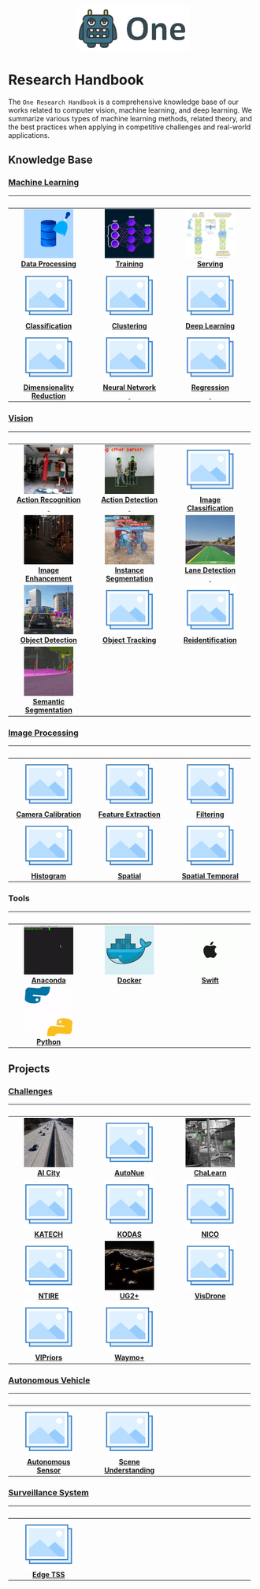 <div align="center">
  <img src="data/one.png">
</div>

# Research Handbook

The <code>One Research Handbook</code> is a comprehensive knowledge base of our 
works related to computer vision, machine learning, and deep learning. We 
summarize various types of machine learning methods, related theory, and the 
best practices when applying in competitive challenges and real-world 
applications.

## Knowledge Base

### [Machine Learning](machine_learning/README.md)

|                                                                                             <img width=150/>                                                                                             |                                                                        <img width=150/>                                                                        |                                                                  <img width=150/>                                                                  |
|:--------------------------------------------------------------------------------------------------------------------------------------------------------------------------------------------------------:|:--------------------------------------------------------------------------------------------------------------------------------------------------------------:|:--------------------------------------------------------------------------------------------------------------------------------------------------:|
| [![Data Processing](machine_learning/data_processing/data/data_processing_small.gif)](machine_learning/data_processing/README.md) <br> [**Data Processing**](machine_learning/data_processing/README.md) | [![Training](machine_learning/learning/data/training_small.gif)](machine_learning/learning/README.md) <br> [**Training**](machine_learning/learning/README.md) | [![Serving](machine_learning/serving/data/serving.gif)](machine_learning/serving/README.md) <br> [**Serving**](machine_learning/serving/README.md) |
|                           [![Classification](data/photo.png)](machine_learning/classification/README.md) <br> [**Classification**](machine_learning/classification/README.md)                            |              [![Clustering](data/photo.png)](machine_learning/clustering/README.md) <br> [**Clustering**](machine_learning/clustering/README.md)               |  [![Deep Learning](data/photo.png)](machine_learning/deep_learning/README.md) <br> [**Deep Learning**](machine_learning/deep_learning/README.md)   |
|     [![Dimensionality Reduction](data/photo.png)](machine_learning/dimensionality_reduction/README.md) <br> [**Dimensionality <br> Reduction**](machine_learning/dimensionality_reduction/README.md)     | [![Neural Network](data/photo.png)](machine_learning/neural_network/README.md) <br> [**Neural Network<br>&nbsp;**](machine_learning/neural_network/README.md)  |   [![Regression](data/photo.png)](machine_learning/regression/README.md) <br> [**Regression<br>&nbsp;**](machine_learning/regression/README.md)    |
                                                                                                                                                                                                                                                                                        
### [Vision](vision/README.md)
|                                                                                                  <img width=150/>                                                                                                   |                                                                                                  <img width=150/>                                                                                                   |                                                                                <img width=150/>                                                                                |
|:-------------------------------------------------------------------------------------------------------------------------------------------------------------------------------------------------------------------:|:-------------------------------------------------------------------------------------------------------------------------------------------------------------------------------------------------------------------:|:------------------------------------------------------------------------------------------------------------------------------------------------------------------------------:|
|         [![Data Processing](vision/action_recognition/data/action_recognition_small.gif)](vision/action_recognition/README.md) <br> [**Action Recognition<br>&nbsp;**](vision/action_recognition/README.md)         |             [![Action Detection](vision/action_detection/data/action_detection_small.gif)](vision/action_detection/README.md) <br> [**Action Detection<br>&nbsp;**](vision/action_detection/README.md)              |           [![Image Classification](data/photo.png)](vision/image_classification/README.md) <br> [**Image<br>Classification**](vision/image_classification/README.md)           |
|              [![Image Enhancement](vision/image_enhancement/data/image_enhancement_small.gif)](vision/image_enhancement/README.md) <br> [**Image<br>Enhancement**](vision/image_enhancement/README.md)              | [![Instance Segmentation](vision/instance_segmentation/data/instance_segmentation_small.gif)](vision/instance_segmentation/README.md) <br> [**Instance <br> Segmentation**](vision/instance_segmentation/README.md) | [![Lane Detection](vision/lane_detection/data/lane_detection_small.gif)](vision/lane_detection/README.md) <br> [**Lane Detection<br>&nbsp;**](vision/lane_detection/README.md) |
 |                  [![Object Detection](vision/object_detection/data/object_detection_small.gif)](vision/object_detection/README.md) <br> [**Object Detection**](vision/object_detection/README.md)                   |                                         [![Object Tracking](data/photo.png)](vision/object_tracking/README.md) <br> [**Object Tracking**](vision/object_tracking/README.md)                                         |                    [![Reidentification](data/photo.png)](vision/reidentification/README.md) <br>  [**Reidentification**](vision/reidentification/README.md)                    |
 | [![Semantic Segmentation](vision/semantic_segmentation/data/semantic_segmentation_small.gif)](vision/semantic_segmentation/README.md) <br> [**Semantic <br> Segmentation**](vision/semantic_segmentation/README.md) |                                                                                                                                                                                                                     |                                                                                                                                                                                |
 
### [Image Processing](image_processing/README.md)

|                                                                          <img width=150/>                                                                           |                                                                          <img width=150/>                                                                           |                                                                      <img width=150/>                                                                       |
|:-------------------------------------------------------------------------------------------------------------------------------------------------------------------:|:-------------------------------------------------------------------------------------------------------------------------------------------------------------------:|:-----------------------------------------------------------------------------------------------------------------------------------------------------------:|
| [![Camera Calibration](data/photo.png)](image_processing/camera_calibration/README.md) <br> [**Camera Calibration**](image_processing/camera_calibration/README.md) | [![Feature Extraction](data/photo.png)](image_processing/feature_extraction/README.md) <br> [**Feature Extraction**](image_processing/feature_extraction/README.md) |               [![Filtering](data/photo.png)](image_processing/filtering/README.md) <br> [**Filtering**](image_processing/filtering/README.md)               |
|                   [![Histogram](data/photo.png)](image_processing/histogram/README.md) <br> [**Histogram**](image_processing/histogram/README.md)                   |                       [![Spatial](data/photo.png)](image_processing/spatial/README.md) <br> [**Spatial**](image_processing/spatial/README.md)                       | [![Spatial Temporal](data/photo.png)](image_processing/spatial_temporal/README.md) <br> [**Spatial Temporal**](image_processing/spatial_temporal/README.md) |

### Tools

|                                            <img width=150/>                                            |                                       <img width=150/>                                       |                                    <img width=150/>                                     |
|:------------------------------------------------------------------------------------------------------:|:--------------------------------------------------------------------------------------------:|:---------------------------------------------------------------------------------------:|
| [![Anaconda](tools/data/anaconda_small.gif)](tools/anaconda.md) <br> [**Anaconda**](tools/anaconda.md) | [![Docker](tools/data/docker_small.gif)](tools/docker.md) <br> [**Docker**](tools/docker.md) | [![Swift](tools/data/apple_small.gif)](tools/swift.md) <br> [**Swift**](tools/swift.md) |
|      [![Python](tools/data/python_small.gif)](tools/python.md) <br> [**Python**](tools/python.md)      |                                                                                              |                                                                                         |

## Projects

### [Challenges](challenges/README.md)

|                                                            <img width=150/>                                                            |                                                <img width=150/>                                                |                                                               <img width=150/>                                                               |
|:--------------------------------------------------------------------------------------------------------------------------------------:|:--------------------------------------------------------------------------------------------------------------:|:--------------------------------------------------------------------------------------------------------------------------------------------:|
| [![AI City](challenges/ai_city/data/ai_city_small.gif)](challenges/ai_city/README.md) <br> [**AI City**](challenges/ai_city/README.md) |  [![AutoNue](data/photo.png)](challenges/autonue/README.md) <br> [**AutoNue**](challenges/autonue/README.md)   | [![ChaLearn](challenges/chalearn/data/chalearn_small.gif)](challenges/chalearn/README.md) <br> [**ChaLearn**](challenges/chalearn/README.md) |
|                [![KATECH](data/photo.png)](challenges/katech/README.md) <br> [**KATECH**](challenges/katech/README.md)                 |      [![KODAS](data/photo.png)](challenges/kodas/README.md) <br> [**KODAS**](challenges/kodas/README.md)       |                       [![NICO](data/photo.png)](challenges/nico/README.md) <br> [**NICO**](challenges/nico/README.md)                        |
 |                  [![NTIRE](data/photo.png)](challenges/ntire/README.md) <br> [**NTIRE**](challenges/ntire/README.md)                   | [![UG2+](challenges/ug2/data/ug2_small.gif)](hallenges/ug2/README.md) <br> [**UG2+**](hallenges/ug2/README.md) |               [![VisDrone](data/photo.png)](challenges/visdrone/README.md) <br> [**VisDrone**](challenges/visdrone/README.md)                |
 |            [![VIPriors](data/photo.png)](challenges/vipriors/README.md) <br> [**VIPriors**](challenges/vipriors/README.md)             |      [![Waymo](data/photo.png)](challenges/waymo/README.md) <br> [**Waymo+**](challenges/waymo/README.md)      |                                                                                                                                              |

### [Autonomous Vehicle](autonomous_vehicle/README.md)

|                                                                            <img width=150/>                                                                            |                                                                                <img width=150/>                                                                                | <img width=150/> |
|:----------------------------------------------------------------------------------------------------------------------------------------------------------------------:|:------------------------------------------------------------------------------------------------------------------------------------------------------------------------------:|:----------------:|
| [![Autonomous Sensor](data/photo.png)](autonomous_vehicle/autonomous_sensor/README.md) <br> [**Autonomous<br>Sensor**](autonomous_vehicle/autonomous_sensor/README.md) | [![Scene Understanding](data/photo.png)](autonomous_vehicle/scene_understanding/README.md) <br> [**Scene<br>Understanding**](autonomous_vehicle/scene_understanding/README.md) |                  |

### [Surveillance System](surveillance_system/README.md)

|                                                          <img width=150/>                                                          | <img width=150/> | <img width=150/> |
|:----------------------------------------------------------------------------------------------------------------------------------:|:----------------:|:----------------:|
| [![Edge TSS](data/photo.png)](surveillance_system/edge_tss/README.md) <br>  [**Edge TSS**](surveillance_system/edge_tss/README.md) |                  |                  |
